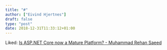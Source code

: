 ```yaml
---
title: "#"
author: ["Eivind Hjertnes"]
draft: false
type: "post"
date: 2018-12-31T11:33:12+01:00
---
```


Liked:
[Is
ASP.NET Core now a Mature Platform? - Muhammad Rehan Saeed](https://rehansaeed.com/is-asp-net-core-now-a-mature-platform/)

